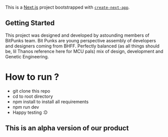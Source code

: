 This is a [Next.js](https://nextjs.org/) project bootstrapped with [`create-next-app`](https://github.com/vercel/next.js/tree/canary/packages/create-next-app).

## Getting Started

This project was designed and developed by astounding members of BitPunks team.
Bit Punks are young perspective assembly of developers and designers coming from BHFF. Perfectly balanced (as all things should be, lil Thanos reference here for MCU pals) mix of design, development and Genetic Engineering.

# How to run ?

- git clone this repo
- cd to root directory
- npm install to install all requirements
- npm run dev
- Happy testing :D

## This is an alpha version of our product
